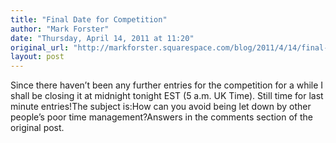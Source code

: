 ```yaml
---
title: "Final Date for Competition"
author: "Mark Forster"
date: "Thursday, April 14, 2011 at 11:20"
original_url: "http://markforster.squarespace.com/blog/2011/4/14/final-date-for-competition.html"
layout: post
---
```


Since there haven’t been any further entries for the competition for a while I shall be closing it at midnight tonight EST (5 a.m. UK Time). Still time for last minute entries!The subject is:How can you avoid being let down by other people’s poor time management?Answers in the comments section of the original post.
